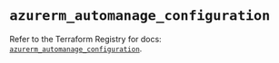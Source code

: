 # `azurerm_automanage_configuration`

Refer to the Terraform Registry for docs: [`azurerm_automanage_configuration`](https://registry.terraform.io/providers/hashicorp/azurerm/4.13.0/docs/resources/automanage_configuration).
